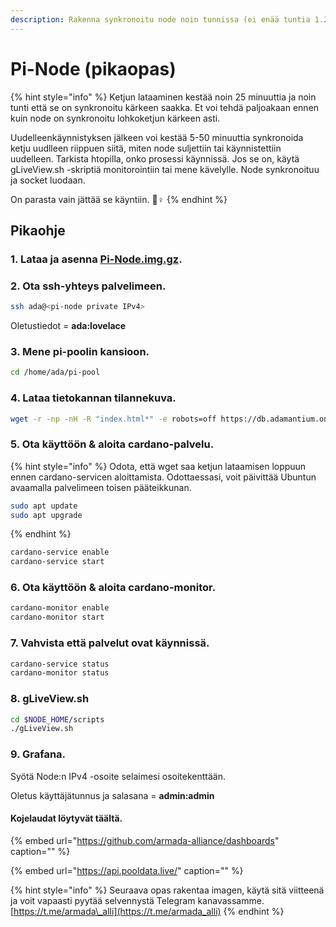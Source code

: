 ```yaml
---
description: Rakenna synkronoitu node noin tunnissa (ei enää tuntia 1.29)!
---
```


# Pi-Node \(pikaopas\)

{% hint style="info" %}
Ketjun lataaminen kestää noin 25 minuuttia ja noin tunti että se on synkronoitu kärkeen saakka. Et voi tehdä paljoakaan ennen kuin node on synkronoitu lohkoketjun kärkeen asti.

Uudelleenkäynnistyksen jälkeen voi kestää 5-50 minuuttia synkronoida ketju uudlleen riippuen siitä, miten node suljettiin tai käynnistettiin uudelleen. Tarkista htopilla, onko prosessi käynnissä. Jos se on, käytä gLiveView.sh -skriptiä monitorointiin tai mene kävelylle. Node synkronoituu ja socket luodaan.

On parasta vain jättää se käyntiin. 🏃♀
{% endhint %}

## Pikaohje

### **1. Lataa ja asenna** [**Pi-Node.img.gz**](https://db.adamantium.online/Pi-Node.img.gz)**.**

### 2. Ota ssh-yhteys palvelimeen.

```bash
ssh ada@<pi-node private IPv4>
```

Oletustiedot = **ada:lovelace**

### 3. Mene pi-poolin kansioon.

```bash
cd /home/ada/pi-pool
```

### 4. Lataa tietokannan tilannekuva.

```bash
wget -r -np -nH -R "index.html*" -e robots=off https://db.adamantium.online/db/
```

### 5. Ota käyttöön & aloita cardano-palvelu.

{% hint style="info" %}
Odota, että wget saa ketjun lataamisen loppuun ennen cardano-servicen aloittamista. Odottaessasi, voit päivittää Ubuntun avaamalla palvelimeen toisen pääteikkunan.

```bash
sudo apt update
sudo apt upgrade
```
{% endhint %}

```bash
cardano-service enable
cardano-service start
```

### 6. Ota käyttöön & aloita cardano-monitor.

```bash
cardano-monitor enable
cardano-monitor start
```

### 7. Vahvista että palvelut ovat käynnissä.

```bash
cardano-service status
cardano-monitor status
```

### 8. gLiveView.sh

```bash
cd $NODE_HOME/scripts
./gLiveView.sh
```

### 9. Grafana.

Syötä Node:n IPv4 -osoite selaimesi osoitekenttään.

Oletus käyttäjätunnus ja salasana = **admin:admin**

#### Kojelaudat löytyvät täältä.

{% embed url="https://github.com/armada-alliance/dashboards" caption="" %}

{% embed url="https://api.pooldata.live/" caption="" %}

{% hint style="info" %}
Seuraava opas rakentaa imagen, käytä sitä viitteenä ja voit vapaasti pyytää selvennystä Telegram kanavassamme. [https://t.me/armada\_alli](https://t.me/armada_alli)
{% endhint %}

